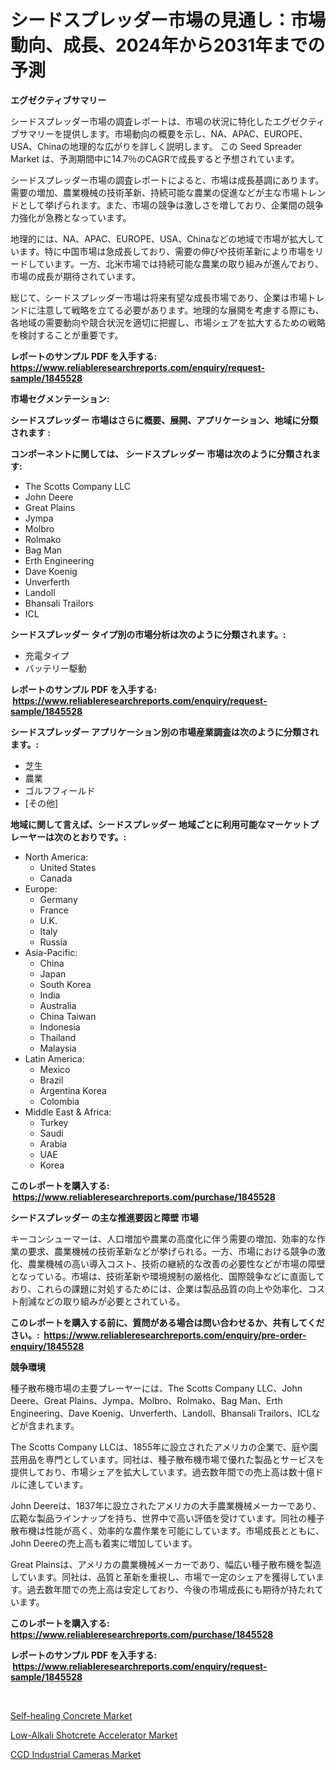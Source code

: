 <p><h1>シードスプレッダー市場の見通し：市場動向、成長、2024年から2031年までの予測</h1></p><p><strong>エグゼクティブサマリー</strong></p>
<p><p>シードスプレッダー市場の調査レポートは、市場の状況に特化したエグゼクティブサマリーを提供します。市場動向の概要を示し、NA、APAC、EUROPE、USA、Chinaの地理的な広がりを詳しく説明します。 この Seed Spreader Market は、予測期間中に14.7％のCAGRで成長すると予想されています。</p><p>シードスプレッダー市場の調査レポートによると、市場は成長基調にあります。需要の増加、農業機械の技術革新、持続可能な農業の促進などが主な市場トレンドとして挙げられます。また、市場の競争は激しさを増しており、企業間の競争力強化が急務となっています。</p><p>地理的には、NA、APAC、EUROPE、USA、Chinaなどの地域で市場が拡大しています。特に中国市場は急成長しており、需要の伸びや技術革新により市場をリードしています。一方、北米市場では持続可能な農業の取り組みが進んでおり、市場の成長が期待されています。</p><p>総じて、シードスプレッダー市場は将来有望な成長市場であり、企業は市場トレンドに注意して戦略を立てる必要があります。地理的な展開を考慮する際にも、各地域の需要動向や競合状況を適切に把握し、市場シェアを拡大するための戦略を検討することが重要です。</p></p>
<p><strong>レポートのサンプル PDF を入手する: <a href="https://www.reliableresearchreports.com/enquiry/request-sample/1845528">https://www.reliableresearchreports.com/enquiry/request-sample/1845528</a></strong></p>
<p><strong>市場セグメンテーション:</strong></p>
<p><strong> シードスプレッダー 市場はさらに概要、展開、アプリケーション、地域に分類されます :</strong></p>
<p><strong>コンポーネントに関しては、 シードスプレッダー 市場は次のように分類されます: &nbsp;</strong></p>
<p><ul><li>The Scotts Company LLC</li><li>John Deere</li><li>Great Plains</li><li>Jympa</li><li>Molbro</li><li>Rolmako</li><li>Bag Man</li><li>Erth Engineering</li><li>Dave Koenig</li><li>Unverferth</li><li>Landoll</li><li>Bhansali Trailors</li><li>ICL</li></ul></p>
<p><strong> シードスプレッダー タイプ別の市場分析は次のように分類されます。:</strong></p>
<p><ul><li>充電タイプ</li><li>バッテリー駆動</li></ul></p>
<p><strong>レポートのサンプル PDF を入手する: &nbsp;<a href="https://www.reliableresearchreports.com/enquiry/request-sample/1845528">https://www.reliableresearchreports.com/enquiry/request-sample/1845528</a></strong></p>
<p><strong> シードスプレッダー アプリケーション別の市場産業調査は次のように分類されます。:</strong></p>
<p><ul><li>芝生</li><li>農業</li><li>ゴルフフィールド</li><li>[その他]</li></ul></p>
<p><strong>地域に関して言えば、シードスプレッダー 地域ごとに利用可能なマーケットプレーヤーは次のとおりです。:</strong></p>
<p><ul>
    <li>
        North America:
        <ul>
            <li>United States</li>
            <li>Canada</li>
        </ul>
    </li>
    <li>
        Europe:
        <ul>
            <li>Germany</li>
            <li>France</li>
            <li>U.K.</li>
            <li>Italy</li>
            <li>Russia</li>
        </ul>
    </li>
    <li>
        Asia-Pacific:
        <ul>
            <li>China</li>
            <li>Japan</li>
            <li>South Korea</li>
            <li>India</li>
            <li>Australia</li>
            <li>China Taiwan</li>
            <li>Indonesia</li>
            <li>Thailand</li>
            <li>Malaysia</li>
        </ul>
    </li>
    <li>
        Latin America:
        <ul>
            <li>Mexico</li>
            <li>Brazil</li>
            <li>Argentina Korea</li>
            <li>Colombia</li>
        </ul>
    </li>
    <li>
        Middle East & Africa:
        <ul>
            <li>Turkey</li>
            <li>Saudi</li>
            <li>Arabia</li>
            <li>UAE</li>
            <li>Korea</li>
        </ul>
    </li>
    </ul></p>
<p><strong>このレポートを購入する: &nbsp;<a href="https://www.reliableresearchreports.com/purchase/1845528">https://www.reliableresearchreports.com/purchase/1845528</a></strong></p>
<p><strong>シードスプレッダー の主な推進要因と障壁 市場</strong></p>
<p><p>キーコンシューマーは、人口増加や農業の高度化に伴う需要の増加、効率的な作業の要求、農業機械の技術革新などが挙げられる。一方、市場における競争の激化、農業機械の高い導入コスト、技術の継続的な改善の必要性などが市場の障壁となっている。市場は、技術革新や環境規制の厳格化、国際競争などに直面しており、これらの課題に対処するためには、企業は製品品質の向上や効率化、コスト削減などの取り組みが必要とされている。</p></p>
<p><strong>このレポートを購入する前に、質問がある場合は問い合わせるか、共有してください。:&nbsp; <a href="https://www.reliableresearchreports.com/enquiry/pre-order-enquiry/1845528">https://www.reliableresearchreports.com/enquiry/pre-order-enquiry/1845528</a></strong></p>
<p><strong>競争環境</strong></p>
<p><p>種子散布機市場の主要プレーヤーには、The Scotts Company LLC、John Deere、Great Plains、Jympa、Molbro、Rolmako、Bag Man、Erth Engineering、Dave Koenig、Unverferth、Landoll、Bhansali Trailors、ICLなどが含まれます。</p><p>The Scotts Company LLCは、1855年に設立されたアメリカの企業で、庭や園芸用品を専門としています。同社は、種子散布機市場で優れた製品とサービスを提供しており、市場シェアを拡大しています。過去数年間での売上高は数十億ドルに達しています。</p><p>John Deereは、1837年に設立されたアメリカの大手農業機械メーカーであり、広範な製品ラインナップを持ち、世界中で高い評価を受けています。同社の種子散布機は性能が高く、効率的な農作業を可能にしています。市場成長とともに、John Deereの売上高も着実に増加しています。</p><p>Great Plainsは、アメリカの農業機械メーカーであり、幅広い種子散布機を製造しています。同社は、品質と革新を重視し、市場で一定のシェアを獲得しています。過去数年間での売上高は安定しており、今後の市場成長にも期待が持たれています。</p></p>
<p><strong>このレポートを購入する: &nbsp; <a href="https://www.reliableresearchreports.com/purchase/1845528">https://www.reliableresearchreports.com/purchase/1845528</a></strong></p>
<p><strong>レポートのサンプル PDF を入手する: &nbsp;<a href="https://www.reliableresearchreports.com/enquiry/request-sample/1845528">https://www.reliableresearchreports.com/enquiry/request-sample/1845528</a></strong><strong></strong></p>
<p>&nbsp;</p>
<p><p><a href="https://view.publitas.com/reportprime-1/self-healing-concrete-market-size-global-industry-overview-market-segmentation-and-forecast-2023-to-2030/">Self-healing Concrete Market</a></p><p><a href="https://view.publitas.com/reportprime-1/low-alkali-shotcrete-accelerator-market-size-evaluating-its-market-trends-growth-and-projections-2023-2030/">Low-Alkali Shotcrete Accelerator Market</a></p><p><a href="https://view.publitas.com/reportprime-1/ccd-industrial-cameras-market-provides-a-comprehensive-analysis-including-a-macro-overview-of-the-market-as-well-as-micro-details-such-as-market-size-and-competitive-landscape/">CCD Industrial Cameras Market</a></p></p>